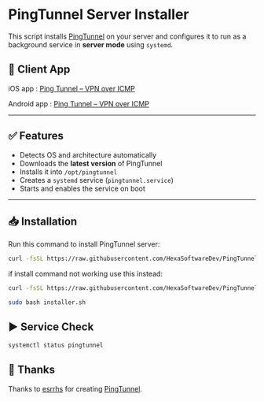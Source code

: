 # PingTunnel Server Installer

This script installs [PingTunnel](https://github.com/esrrhs/pingtunnel) on your server and configures it to run as a background service in **server mode** using `systemd`.

## 📱 Client App

iOS app : [Ping Tunnel – VPN over ICMP](https://apps.apple.com/app/ping-tunnel-vpn-over-icmp/id6748279683)

Android app : [Ping Tunnel – VPN over ICMP](https://play.google.com/store/apps/details?id=dev.hexasoftware.PingTunnel)

---

## ✅ Features

- Detects OS and architecture automatically  
- Downloads the **latest version** of PingTunnel  
- Installs it into `/opt/pingtunnel`  
- Creates a `systemd` service (`pingtunnel.service`)  
- Starts and enables the service on boot  

---

## 📥 Installation

Run this command to install PingTunnel server:

```bash
curl -fsSL https://raw.githubusercontent.com/HexaSoftwareDev/PingTunnel-Server/main/installer.sh | sudo bash
```
if install command not working use this instead:
```bash
curl -fsSL https://raw.githubusercontent.com/HexaSoftwareDev/PingTunnel-Server/main/installer.sh -o installer.sh

sudo bash installer.sh
```

## ▶️ Service Check
```bash
systemctl status pingtunnel
```
## 🙏 Thanks

Thanks to [esrrhs](https://github.com/esrrhs) for creating [PingTunnel](https://github.com/esrrhs/pingtunnel).



